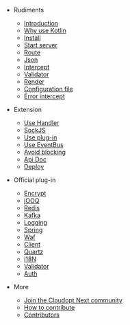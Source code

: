 * Rudiments 
  * [Introduction](/README.md)
  * [Why use Kotlin](/why-use-kotlin.md)
  * [Install](/install.md)
  * [Start server](/start-server.md)
  * [Route](/route.md)
  * [Json](/json.md)
  * [Intercept](/intercept.md)
  * [Validator](/validator.md)
  * [Render](/render.md)
  * [Configuration file](/config.md)
  * [Error intercept](/error-handler.md)

* Extension
  * [Use Handler](/handler.md)
  * [SockJS](/sockjs.md)
  * [Use plug-in](/use-plugin.md)
  * [Use EventBus](/eventbus.md)
  * [Avoid blocking](/avoid-blocking.md)
  * [Api Doc](/apidoc.md)
  * [Deploy](/deploy.md)

* Official plug-in
  * [Encrypt](/plugins/plugin-encrypt.md)
  * [jOOQ](/plugins/plugin-jooq.md)
  * [Redis](/plugins/plugin-redis.md)
  * [Kafka](/plugins/plugin-kafka.md)
  * [Logging](/plugins/plugin-logging.md)
  * [Spring](/plugins/plugin-spring.md)
  * [Waf](/plugins/plugin-waf.md)
  * [Client](/plugins/plugin-client.md)
  * [Quartz](/plugins/plugin-quartz.md)
  * [i18N](/plugins/plugin-i18n.md)
  * [Validator](/plugins/plugin-validator.md)
  * [Auth](/plugins/plugin-auth.md)
  
* More
  * [Join the Cloudopt Next community](/join-us.md)
  * [How to contribute](/contributing.md)
  * [Contributors](/contributors.md)